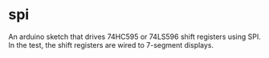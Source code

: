 # spi

An arduino sketch that drives 74HC595 or 74LS596 shift registers using SPI. In the test, the shift registers
are wired to 7-segment displays.
